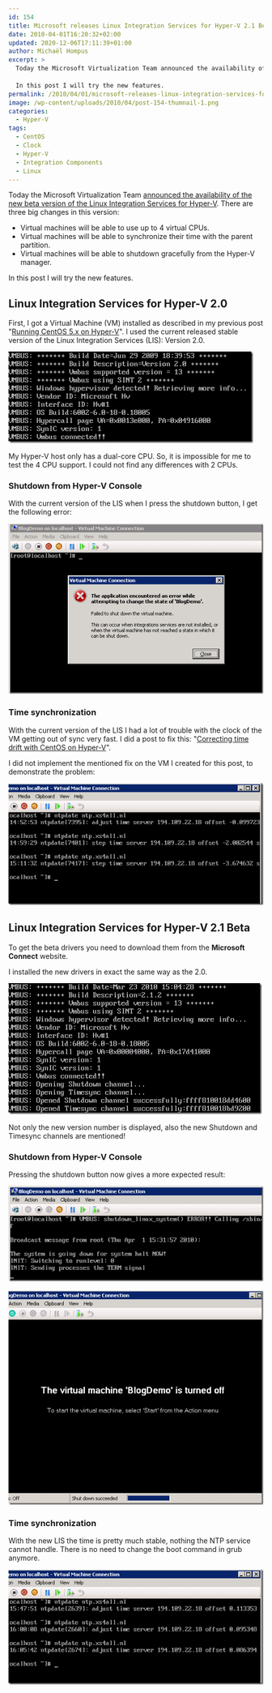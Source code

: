 ```yaml
---
id: 154
title: Microsoft releases Linux Integration Services for Hyper-V 2.1 Beta
date: 2010-04-01T16:20:32+02:00
updated: 2020-12-06T17:11:39+01:00
author: Michaël Hompus
excerpt: >
  Today the Microsoft Virtualization Team announced the availability of the new beta version of the Linux Integration Services for Hyper-V.

  In this post I will try the new features.
permalink: /2010/04/01/microsoft-releases-linux-integration-services-for-hyper-v-2-1-beta/
image: /wp-content/uploads/2010/04/post-154-thumnail-1.png
categories:
  - Hyper-V
tags:
  - CentOS
  - Clock
  - Hyper-V
  - Integration Components
  - Linux
---
```


Today the Microsoft Virtualization Team [announced the availability of the new beta version of the Linux Integration Services for Hyper-V](https://techcommunity.microsoft.com/blog/virtualization/announcing-the-availability-of-the-beta-version-of-linux-integration-services-fo/381715). There are three big changes in this version:

- Virtual machines will be able to use up to 4 virtual CPUs.
- Virtual machines will be able to synchronize their time with the parent partition.
- Virtual machines will be able to shutdown gracefully from the Hyper-V manager.

In this post I will try the new features.

## Linux Integration Services for Hyper-V 2.0

First, I got a Virtual Machine (VM) installed as described in my previous post "[Running CentOS 5.x on Hyper-V](/2010/01/07/running-centos-5-x-on-hyper-v)".
I used the current released stable version of the Linux Integration Services (LIS): Version 2.0.

![Screenshot displaying the VMBUS information on booting the virtual machine. Build Date=Jun 29 2009 and Build Description=Version 2.0.](/wp-content/uploads/2010/04/vmbus-boot-version-2-0.png "On boot time, VMBUS displays 'Version 2.0'")

My Hyper-V host only has a dual-core CPU.
So, it is impossible for me to test the 4 CPU support. I could not find any differences with 2 CPUs.

### Shutdown from Hyper-V Console

With the current version of the LIS when I press the shutdown button, I get the following error:

![Screenshot displaying the Hyper-V console showing the error text: "The application encountered an error while attempting to change the state of 'BlogDemo'. Failed to shut down the virtual machine.".](/wp-content/uploads/2010/04/shutdown-error-console.png "Hyper-V Console shows the error 'Failed to shut down the virtual machine'.")

### Time synchronization

With the current version of the LIS I had a lot of trouble with the clock of the VM getting out of sync very fast.
I did a post to fix this: "[Correcting time drift with CentOS on Hyper-V](/2010/01/08/correcting-time-drift-with-centos-on-hyper-v)".

I did not implement the mentioned fix on the VM I created for this post, to demonstrate the problem:

![Screenshot displaying the Hyper-V console showing the VM gets a time difference of multiple=](/wp-content/uploads/2010/04/time-sync-issue.png "The VM gets an offset of multiple seconds within minutes.")

## Linux Integration Services for Hyper-V 2.1 Beta

To get the beta drivers you need to download them from the **Microsoft Connect** website.

I installed the new drivers in exact the same way as the 2.0.

![Screenshot displaying the VMBUS information on booting the virtual machine. Build Date=Mar 23 2010 and Build Description=Version 2.1.2.](/wp-content/uploads/2010/04/vmbus-boot-version-2-1-2.png "On boot time, VMBUS displays Version 2.1.2")

Not only the new version number is displayed, also the new Shutdown and Timesync channels are mentioned!

### Shutdown from Hyper-V Console

Pressing the shutdown button now gives a more expected result:

![Screenshot displaying the virtual machine has received the shutdown command and starts the power-off sequence.](/wp-content/uploads/2010/04/shutdown-halt.png "The VM receives the signal to shut down and calls `/sbin/poweroff`")

![Screenshot displaying the Hyper-V console with the message: "The virtual machine is turned off".](/wp-content/uploads/2010/04/no-shutdown-error-console..png "The VM is gracefully turned off.")

### Time synchronization

With the new LIS the time is pretty much stable, nothing the NTP service cannot handle.
There is no need to change the boot command in grub anymore.

![Screenshot displaying the Hyper-V console showing the VM shows minimal time difference over the course of minutes.](/wp-content/uploads/2010/04/time-sync-stable.png "The VM only shows a minimal time difference over the course of minutes.")
